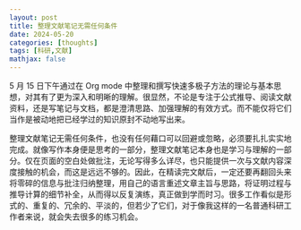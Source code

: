 ```yaml
---
layout: post
title: 整理文献笔记无需任何条件
date: 2024-05-20
categories: [thoughts]
tags: [科研,文献]
mathjax: false
---
```


5 月 15 日下午通过在 Org mode 中整理和撰写快速多极子方法的理论与基本思想，对其有了更为深入和明晰的理解。很显然，不论是专注于公式推导、阅读文献资料，还是写笔记与文档，都是澄清思路、加强理解的有效方式。而不能仅将它们当作是被动地把已经学过的知识原封不动地写出来。

整理文献笔记无需任何条件，也没有任何藉口可以回避或忽略，必须要扎扎实实地完成。就像写作本身便是思考的一部分，整理文献笔记本身也是学习与理解的一部分。仅在页面的空白处做批注，无论写得多么详尽，也只能提供一次与文献内容深度接触的机会，而这是远远不够的。因此，在精读完文献后，一定还要再翻回头来将零碎的信息与批注归纳整理，用自己的语言重述文章主旨与思路，将证明过程与推导计算的细节补全，从而得以反复演练，真正做到学而时习。很多工作看似是形式的、重复的、冗余的、平淡的，但若少了它们，对于像我这样的一名普通科研工作者来说，就会失去很多的练习机会。
